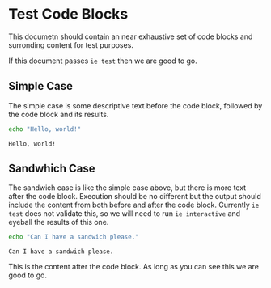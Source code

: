 # Test Code Blocks

This documetn should contain an near exhaustive set of code blocks and surronding content for test purposes.

If this document passes `ie test` then we are good to go.

## Simple Case

The simple case is some descriptive text before the code block, followed by the code block and its results.

```bash
echo "Hello, world!"
```

<!-- expected_similarity=1.0 -->

```text
Hello, world!
```

## Sandwhich Case

The sandwich case is like the simple case above, but there is more text after the code block. Execution should be no different but the output should include the content from both before and after the code block. Currently `ie test` does not validate this, so we will need to run `ie interactive` and eyeball the results of this one.

```bash
echo "Can I have a sandwich please."
```

<!-- expected_similarity=1.0 -->

```text
Can I have a sandwich please.
```

This is the content after the code block. As long as you can see this we are good to go.
